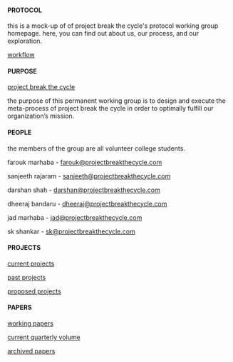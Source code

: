 #### PROTOCOL

this is a mock-up of of project break the cycle's protocol working group homepage. here, you can find out about us, our process, and our exploration.

[workflow](http://sk-shankar.github.io/workflow.md)


 
#### PURPOSE

[project break the cycle](http://projectbreakthecycle.com/about)

the purpose of this permanent working group is to design and execute the meta-process of project break the cycle in order to optimally fulfill our organization’s mission.


 
#### PEOPLE

the members of the group are all volunteer college students. 

farouk marhaba - farouk@projectbreakthecycle.com 

sanjeeth rajaram - sanjeeth@projectbreakthecycle.com

darshan shah - darshan@projectbreakthecycle.com 

dheeraj bandaru - dheeraj@projectbreakthecycle.com

jad marhaba - jad@projectbreakthecycle.com 

sk shankar - sk@projectbreakthecycle.com 

 
 
#### PROJECTS

[current projects](http://sk-shankar.github.io/current-projects.md)

[past projects](http://sk-shankar.github.io/current-projects.md)

[proposed projects](http://sk-shankar.github.io/proposed-projects.md)



#### PAPERS

[working papers](http://sk-shankar.github.io/working-papers.md)

[current quarterly volume](http://sk-shankar.github.io/working-papers.md)

[archived papers](http://sk-shankar.github.io/working-papers.md)
